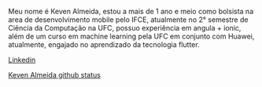 Meu nome é Keven Almeida, estou a mais de 1 ano e meio como bolsista na area de desenvolvimento mobile pelo IFCE, 
atualmente no 2° semestre de Ciência da Computação na UFC, possuo experiência em angula + ionic, além de um curso em machine learning pela UFC em conjunto com Huawei,
atualmente, engajado no aprendizado da tecnologia flutter.

[Linkedin](https://www.linkedin.com/in/keven-almeida-5a1433195)

[Keven Almeida github status](https://github-readme-stats.vercel.app/api?username=keven-almeida&theme=algolia&show_icons=true)

<!---
Keven-Almeida/Keven-Almeida is a ✨ special ✨ repository because its `README.md` (this file) appears on your GitHub profile.
You can click the Preview link to take a look at your changes.
--->
